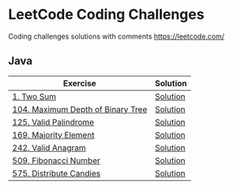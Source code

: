 # LeetCode Coding Challenges
Coding challenges solutions with comments
https://leetcode.com/

## Java
| Exercise | Solution |
| --- | ----------- |
| [1. Two Sum](https://leetcode.com/problems/two-sum/) | [Solution](/problems/src/two_sum/Solution.java) |
| [104. Maximum Depth of Binary Tree](https://leetcode.com/problems/maximum-depth-of-binary-tree/) | [Solution](/problems/src/maximum_depth_of_binary_tree/Solution.java) |
| [125. Valid Palindrome](https://leetcode.com/problems/valid-palindrome/) | [Solution](/problems/src/valid_palindrome/Solution.java) |
| [169. Majority Element](https://leetcode.com/problems/majority-element/) | [Solution](/problems/src/majority_element/Solution.java) |
| [242. Valid Anagram](https://leetcode.com/problems/valid-anagram/) | [Solution](/problems/src/valid_anagram/Solution.java) |
| [509. Fibonacci Number](https://leetcode.com/problems/fibonacci-number/) | [Solution](/problems/src/fibonacci_number/Solution.java) |
| [575. Distribute Candies](https://leetcode.com/problems/distribute-candies/) | [Solution](/problems/src/distribute_candies/Solution.java) |
